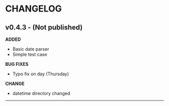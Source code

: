 # CHANGELOG

## v0.4.3 - (Not published)
**ADDED**
- Basic date parser
- Simple test case

**BUG FIXES**
- Typo fix on day (Thursday)

**CHANGE**
- datetime directory changed

---